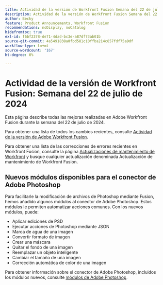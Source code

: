 ```yaml
---
title: Actividad de la versión de Workfront Fusion Semana del 22 de julio de 2024
description: Actividad de la versión de Workfront Fusion Semana del 22 de julio de 2024
author: Becky
feature: Product Announcements, Workfront Fusion
recommendations: noDisplay, noCatalog
hidefromtoc: true
exl-id: f6bf2378-de71-4dad-bc3e-a87df73ab01b
source-git-commit: 4a5491838a0fbd581c10ffba214c857fdf75a9df
workflow-type: tm+mt
source-wordcount: '167'
ht-degree: 0%

---
```


# Actividad de la versión de Workfront Fusion: Semana del 22 de julio de 2024

Esta página describe todas las mejoras realizadas en Adobe Workfront Fusion durante la semana del 22 de julio de 2024.

Para obtener una lista de todos los cambios recientes, consulte [Actividad de la versión de Adobe Workfront Fusion](../../../product-announcements/product-releases/fusion-release-activity/fusion-release-activity.md).

Para obtener una lista de las correcciones de errores recientes en Workfront Fusion, consulte la página [Actualizaciones de mantenimiento de Workfront](https://experienceleague.adobe.com/docs/workfront-known-issues/releases/current-updates.html) y busque cualquier actualización denominada Actualización de mantenimiento de Workfront Fusion.

## Nuevos módulos disponibles para el conector de Adobe Photoshop

Para facilitarle la modificación de archivos de Photoshop mediante Fusion, hemos añadido algunos módulos al conector de Adobe Photoshop. Estos módulos le permiten automatizar acciones comunes. Con los nuevos módulos, puede:

* Aplicar ediciones de PSD
* Ejecutar acciones de Photoshop mediante JSON
* Marca de agua de una imagen
* Convertir formato de imagen
* Crear una máscara
* Quitar el fondo de una imagen
* Reemplazar un objeto inteligente
* Cambiar el tamaño de una imagen
* Corrección automática de color de una imagen

Para obtener información sobre el conector de Adobe Photoshop, incluidos los módulos nuevos, consulte [módulos de Adobe Photoshop](/help/quicksilver/workfront-fusion/apps-and-their-modules/adobe-photoshop-modules.md).
